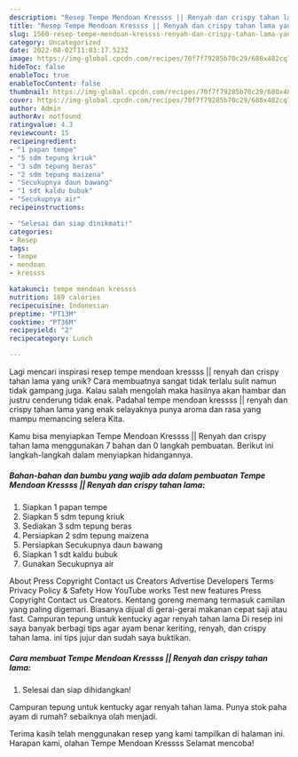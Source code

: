 ```yaml
---
description: "Resep Tempe Mendoan Kressss || Renyah dan crispy tahan lama yang Enak"
title: "Resep Tempe Mendoan Kressss || Renyah dan crispy tahan lama yang Enak"
slug: 1560-resep-tempe-mendoan-kressss-renyah-dan-crispy-tahan-lama-yang-enak
category: Uncategorized
date: 2022-08-02T11:03:17.523Z
image: https://img-global.cpcdn.com/recipes/70f7f79285b70c29/680x482cq70/tempe-mendoan-kressss-renyah-dan-crispy-tahan-lama-foto-resep-utama.jpg
hideToc: false
enableToc: true
enableTocContent: false
thumbnail: https://img-global.cpcdn.com/recipes/70f7f79285b70c29/680x482cq70/tempe-mendoan-kressss-renyah-dan-crispy-tahan-lama-foto-resep-utama.jpg
cover: https://img-global.cpcdn.com/recipes/70f7f79285b70c29/680x482cq70/tempe-mendoan-kressss-renyah-dan-crispy-tahan-lama-foto-resep-utama.jpg
author: Admin
authorAv: notfound
ratingvalue: 4.3
reviewcount: 15
recipeingredient:
- "1 papan tempe"
- "5 sdm tepung kriuk"
- "3 sdm tepung beras"
- "2 sdm tepung maizena"
- "Secukupnya daun bawang"
- "1 sdt kaldu bubuk"
- "Secukupnya air"
recipeinstructions:

- "Selesai dan siap dinikmati!"
categories:
- Resep
tags:
- tempe
- mendoan
- kressss

katakunci: tempe mendoan kressss 
nutrition: 169 calories
recipecuisine: Indonesian
preptime: "PT13M"
cooktime: "PT36M"
recipeyield: "2"
recipecategory: Lunch

---
```





Lagi mencari inspirasi resep tempe mendoan kressss || renyah dan crispy tahan lama yang unik? Cara membuatnya sangat tidak terlalu sulit namun tidak gampang juga. Kalau salah mengolah maka hasilnya akan hambar dan justru cenderung tidak enak. Padahal tempe mendoan kressss || renyah dan crispy tahan lama yang enak selayaknya punya aroma dan rasa yang mampu memancing selera Kita.










 Kamu bisa menyiapkan Tempe Mendoan Kressss || Renyah dan crispy tahan lama menggunakan 7 bahan dan 0 langkah pembuatan. Berikut ini langkah-langkah dalam menyiapkan hidangannya.

<!--inarticleads1-->

##### Bahan-bahan dan bumbu yang wajib ada dalam pembuatan Tempe Mendoan Kressss || Renyah dan crispy tahan lama:

1. Siapkan 1 papan tempe
1. Siapkan 5 sdm tepung kriuk
1. Sediakan 3 sdm tepung beras
1. Persiapkan 2 sdm tepung maizena
1. Persiapkan Secukupnya daun bawang
1. Siapkan 1 sdt kaldu bubuk
1. Gunakan Secukupnya air


About Press Copyright Contact us Creators Advertise Developers Terms Privacy Policy &amp; Safety How YouTube works Test new features Press Copyright Contact us Creators. Kentang goreng memang termasuk camilan yang paling digemari. Biasanya dijual di gerai-gerai makanan cepat saji atau fast. Campuran tepung untuk kentucky agar renyah tahan lama Di resep ini saya banyak berbagi tips agar ayam benar keriting, renyah, dan crispy tahan lama. ini tips jujur dan sudah saya buktikan. 

<!--inarticleads2-->

##### Cara membuat Tempe Mendoan Kressss || Renyah dan crispy tahan lama:


1. Selesai dan siap dihidangkan!

Campuran tepung untuk kentucky agar renyah tahan lama. Punya stok paha ayam di rumah? sebaiknya olah menjadi. 

Terima kasih telah menggunakan resep yang kami tampilkan di halaman ini. Harapan kami, olahan Tempe Mendoan Kressss  Selamat mencoba!
